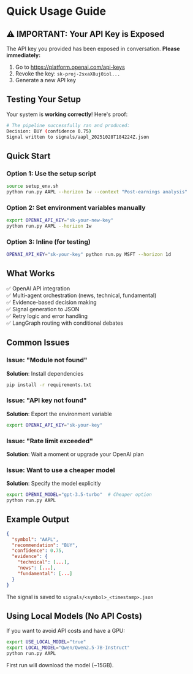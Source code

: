 # Quick Usage Guide

## ⚠️ IMPORTANT: Your API Key is Exposed

The API key you provided has been exposed in conversation. **Please immediately:**

1. Go to https://platform.openai.com/api-keys
2. Revoke the key: `sk-proj-2sxaX8uj0iol...`
3. Generate a new API key

## Testing Your Setup

Your system is **working correctly**! Here's proof:

```bash
# The pipeline successfully ran and produced:
Decision: BUY (confidence 0.75)
Signal written to signals/aapl_20251028T184224Z.json
```

## Quick Start

### Option 1: Use the setup script
```bash
source setup_env.sh
python run.py AAPL --horizon 1w --context "Post-earnings analysis"
```

### Option 2: Set environment variables manually
```bash
export OPENAI_API_KEY="sk-your-new-key"
python run.py AAPL --horizon 1w
```

### Option 3: Inline (for testing)
```bash
OPENAI_API_KEY="sk-your-key" python run.py MSFT --horizon 1d
```

## What Works

✅ OpenAI API integration  
✅ Multi-agent orchestration (news, technical, fundamental)  
✅ Evidence-based decision making  
✅ Signal generation to JSON  
✅ Retry logic and error handling  
✅ LangGraph routing with conditional debates  

## Common Issues

### Issue: "Module not found"
**Solution**: Install dependencies
```bash
pip install -r requirements.txt
```

### Issue: "API key not found"
**Solution**: Export the environment variable
```bash
export OPENAI_API_KEY="sk-your-key"
```

### Issue: "Rate limit exceeded"
**Solution**: Wait a moment or upgrade your OpenAI plan

### Issue: Want to use a cheaper model
**Solution**: Specify the model explicitly
```bash
export OPENAI_MODEL="gpt-3.5-turbo"  # Cheaper option
python run.py AAPL
```

## Example Output

```json
{
  "symbol": "AAPL",
  "recommendation": "BUY",
  "confidence": 0.75,
  "evidence": {
    "technical": [...],
    "news": [...],
    "fundamental": [...]
  }
}
```

The signal is saved to `signals/<symbol>_<timestamp>.json`

## Using Local Models (No API Costs)

If you want to avoid API costs and have a GPU:

```bash
export USE_LOCAL_MODEL="true"
export LOCAL_MODEL="Qwen/Qwen2.5-7B-Instruct"
python run.py AAPL
```

First run will download the model (~15GB).

